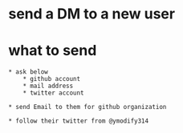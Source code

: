 
# send a DM to a new user

# what to send
	* ask below
		* github account
		* mail address
		* twitter account

	* send Email to them for github organization

	* follow their twitter from @ymodify314

